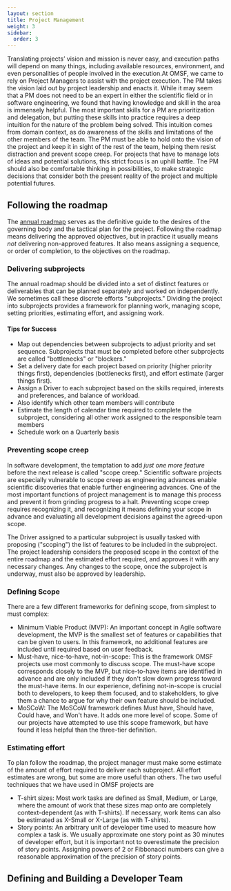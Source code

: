 ```yaml
---
layout: section
title: Project Management
weight: 3
sidebar:
  order: 3
---
```


Translating projects’ vision and mission is never easy, and execution paths will depend on many things, including available resources, environment, and even personalities of people involved in the execution.At OMSF, we came to rely on Project Managers to assist with the project execution. The PM takes the vision laid out by project leadership and enacts it. While it may seem that a PM does not need to be an expert in either the scientific field or in software engineering, we found that  having knowledge and skill in the area is immensely helpful. The most important skills for a PM are prioritization and delegation, but putting these skills into practice requires a deep intuition for the nature of the problem being solved. This intuition comes from domain context, as do awareness of the skills and limitations of the other members of the team. The PM must be able to hold onto the vision of the project and keep it in sight of the rest of the team, helping them resist distraction and prevent scope creep. For projects that have to manage lots of ideas and potential solutions, this strict focus is an uphill battle. The PM should also be comfortable thinking in possibilities, to make strategic decisions that consider both the present reality of the project and multiple potential futures.

## Following the roadmap
The [annual roadmap]() serves as the definitive guide to the desires of the governing body and the tactical plan for the project. Following the roadmap means delivering the approved objectives, but in practice it usually means *not* delivering non-approved features. It also means assigning a sequence, or order of completion, to the objectives on the roadmap.

### Delivering subprojects
The annual roadmap should be divided into a set of distinct features or deliverables that can be planned separately and worked on independently. We sometimes call these discrete efforts "subprojects." Dividing the project into subprojects provides a framework for planning work, managing scope, setting priorities, estimating effort, and assigning work. 

#### Tips for Success
* Map out dependencies between subprojects to adjust priority and set sequence. Subprojects that must be completed before other subprojects are called "bottlenecks" or "blockers."
* Set a delivery date for each project based on priority (higher priority things first), dependencies (bottlenecks first), and effort estimate (larger things first).
* Assign a Driver to each subproject based on the skills required, interests and preferences, and balance of workload.
* Also identify which other team members will contribute
* Estimate the length of calendar time required to complete the subproject, considering all other work assigned to the responsible team members
* Schedule work on a Quarterly basis

### Preventing scope creep

In software development, the temptation to add *just one more feature* before the next release is called "scope creep." Scientific software projects are especially vulnerable to scope creep as engineering advances enable scientific discoveries that enable further engineering advances. One of the most important functions of project management is to manage this process and prevent it from grinding progress to a halt. Preventing scope creep requires recognizing it, and recognizing it means defining your scope in advance and evaluating all development decisions against the agreed-upon scope. 

The Driver assigned to a particular subproject is usually tasked with proposing ("scoping") the list of features to be included in the subproject. The project leadership considers the proposed scope in the context of the entire roadmap and the estimated effort required, and approves it with any necessary changes. Any changes to the scope, once the subproject is underway, must also be approved by leadership.

### Defining Scope

There are a few different frameworks for defining scope, from simplest to must complex:
* Minimum Viable Product (MVP): An important concept in Agile software development, the MVP is the smallest set of features or capabilities that can be given to users. In this framework, no additional features are included until required based on user feedback.
* Must-have, nice-to-have, not-in-scope: This is the framework OMSF projects use most commonly to discuss scope. The must-have scope corresponds closely to the MVP, but nice-to-have items are identified in advance and are only included if they don't slow down progress toward the must-have items. In our experience, defining not-in-scope is crucial both to developers, to keep them focused, and to stakeholders, to give them a chance to argue for why their own feature should be included.
* MoSCoW: The MoSCoW framework defines Must have, Should have, Could have, and Won't have. It adds one more level of scope. Some of our projects have attempted to use this scope framework, but have found it less helpful than the three-tier definition.

### Estimating effort

To plan follow the roadmap, the project manager must make some estimate of the amount of effort required to deliver each subproject. All effort estimates are wrong, but some are more useful than others. The two useful techniques that we have used in OMSF projects are
* T-shirt sizes: Most work tasks are defined as Small, Medium, or Large, where the amount of work that these sizes map onto are completely context-dependent (as with T-shirts). If necessary, work items can also be estimated as X-Small or X-Large (as with T-shirts).
* Story points: An arbitrary unit of developer time used to measure how complex a task is. We usually approximate one story point as 30 minutes of developer effort, but it is important not to overestimate the precision of story points. Assigning powers of 2 or Fibbonacci numbers can give a reasonable approximation of the precision of story points.

## Defining and Building a Developer Team
